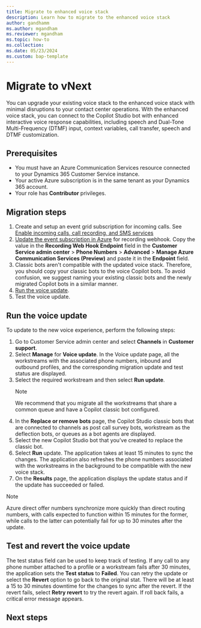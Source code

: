 ```yaml
---
title: Migrate to enhanced voice stack
description: Learn how to migrate to the enhanced voice stack
author: gandhamm
ms.author: mgandham
ms.reviewer: mgandham
ms.topic: how-to 
ms.collection: 
ms.date: 05/23/2024
ms.custom: bap-template
---
```



# Migrate to vNext

You can upgrade your existing voice stack to the enhanced voice stack with minimal disruptions to your contact center operations. With the enhanced voice stack, you can connect to the Copilot Studio bot with enhanced interactive voice response capabilities, including speech and Dual-Tone Multi-Frequency (DTMF) input, context variables, call transfer, speech and DTMF customization.

## Prerequisites

- You must have an Azure Communication Services resource connected to your Dynamics 365 Customer Service instance.
- Your active Azure subscription is in the same tenant as your Dynamics 365 account.
- Your role has **Contributor** privileges.

## Migration steps

1. Create and setup an event grid subscription for incoming calls. See [Enable incoming calls, call recording, and SMS services](config-acs-voice.md#enable-incoming-calls-call-recording-and-sms-services)
1. [Update the event subscription in Azure](/azure/communication-services/quickstarts/events/subscribe-to-events?pivots=platform-azp#update-event-subscription) for recording webhook. Copy the value in the **Recording Web Hook Endpoint** field in the **Customer Service admin center** > **Phone Numbers** > **Advanced** > **Manage Azure Communication Services (Preview)** and paste it in the **Endpoint** field.
1. Classic bots aren't compatible with the updated voice stack. Therefore, you should copy your classic bots to the voice Copilot bots.  To avoid confusion, we suggest naming your existing classic bots and the newly migrated Copilot bots in a similar manner.
1. [Run the voice update](#run-the-voice-update).
1. Test the voice update.

## Run the voice update
To update to the new voice experience, perform the following steps:

1. Go to Customer Service admin center and select **Channels** in **Customer support**.
1. Select **Manage** for **Voice update**. In the Voice update page, all the workstreams with the associated phone numbers, inbound and outbound profiles, and the corresponding migration update and test status are displayed.
1. Select the required workstream and then select **Run update**.
    > [!NOTE]
    > We recommend that you migrate all the workstreams that share a common queue and have a Copilot classic bot configured.
1. In the **Replace or remove bots** page, the Copilot Studio classic bots that are connected to channels as post call survey bots, workstream as the deflection bots, or queues as a bot agents are displayed.
1. Select the new Copilot Studio bot that you’ve created to replace the classic bot.
1. Select **Run** update. The application takes at least 15 minutes to sync the changes. The application also refreshes the phone numbers associated with the workstreams in the background to be compatible with the new voice stack.
1. On the **Results** page, the application displays the update status and if the update has succeeded or failed.

> [!NOTE]
> Azure direct offer numbers synchronize more quickly than direct routing numbers, with calls expected to function within 15 minutes for the former, while calls to the latter can potentially fail for up to 30 minutes after the update.

## Test and revert the voice update

The test status field can be used to keep track of testing.  If any call to any phone number attached to a profile or a workstream fails after 30 minutes, the application sets the **Test status** to **Failed**. You can retry the update or select the **Revert** option to go back to the original stat. There will be at least a 15 to 30 minutes downtime for the changes to sync after the revert. If the revert fails, select **Retry revert**  to try the revert again.
If roll back fails, a critical error message appears.

## Next steps

<!--Remove all the comments in this template before you sign-off or merge to the main branch.-->

